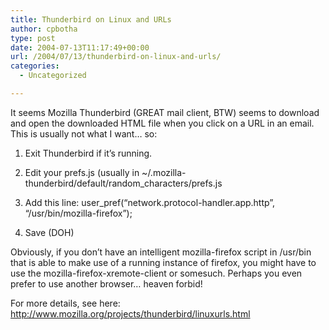 ```yaml
---
title: Thunderbird on Linux and URLs
author: cpbotha
type: post
date: 2004-07-13T11:17:49+00:00
url: /2004/07/13/thunderbird-on-linux-and-urls/
categories:
  - Uncategorized

---
```

It seems Mozilla Thunderbird (GREAT mail client, BTW) seems to download and open the downloaded HTML file when you click on a URL in an email. This is usually not what I want&#8230; so:

1. Exit Thunderbird if it&#8217;s running.
  
2. Edit your prefs.js (usually in ~/.mozilla-thunderbird/default/random_characters/prefs.js
  
3. Add this line: user_pref(&#8220;network.protocol-handler.app.http&#8221;, &#8220;/usr/bin/mozilla-firefox&#8221;);
  
4. Save (DOH)

Obviously, if you don&#8217;t have an intelligent mozilla-firefox script in /usr/bin that is able to make use of a running instance of firefox, you might have to use the mozilla-firefox-xremote-client or somesuch. Perhaps you even prefer to use another browser&#8230; heaven forbid!

For more details, see here: http://www.mozilla.org/projects/thunderbird/linuxurls.html